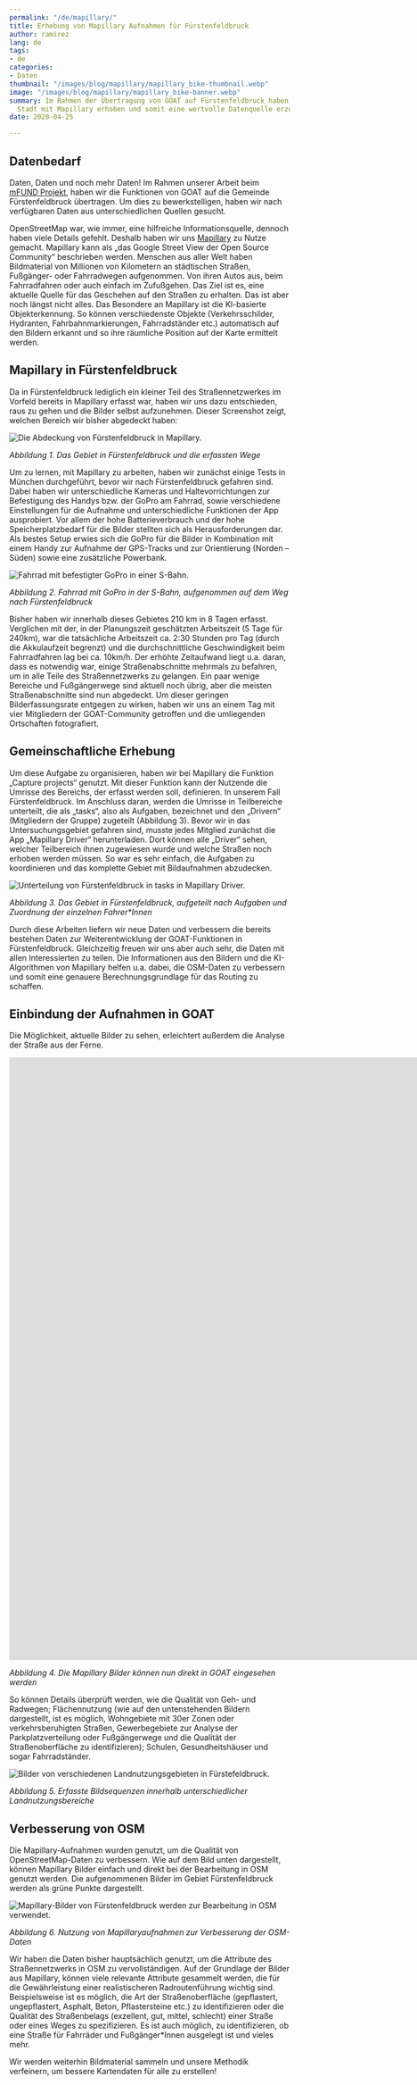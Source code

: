 ```yaml
---
permalink: "/de/mapillary/"
title: Erhebung von Mapillary Aufnahmen für Fürstenfeldbruck
author: ramirez
lang: de
tags:
- de
categories:
- Daten
thumbnail: "/images/blog/mapillary/mapillary_bike-thumbnail.webp"
image: "/images/blog/mapillary/mapillary_bike-banner.webp"
summary: Im Rahmen der Übertragung von GOAT auf Fürstenfeldbruck haben wir die gesamte
  Stadt mit Mapillary erhoben und somit eine wertvolle Datenquelle erzeugt.
date: 2020-04-25

---
```

## Datenbedarf

Daten, Daten und noch mehr Daten! Im Rahmen unserer Arbeit beim [mFUND Projekt](https://www.bmvi.de/SharedDocs/DE/Artikel/DG/mfund-projekte/GOAT.html), haben wir die Funktionen von GOAT auf die Gemeinde Fürstenfeldbruck übertragen. Um dies zu bewerkstelligen, haben wir nach verfügbaren Daten aus unterschiedlichen Quellen gesucht.

OpenStreetMap war, wie immer, eine hilfreiche Informationsquelle, dennoch haben viele Details gefehlt. Deshalb haben wir uns [Mapillary](https://www.mapillary.com/) zu Nutze gemacht. Mapillary kann als „das Google Street View der Open Source Community“ beschrieben werden. Menschen aus aller Welt haben Bildmaterial von Millionen von Kilometern an städtischen Straßen, Fußgänger- oder Fahrradwegen aufgenommen. Von ihren Autos aus, beim Fahrradfahren oder auch einfach im Zufußgehen. Das Ziel ist es, eine aktuelle Quelle für das Geschehen auf den Straßen zu erhalten. Das ist aber noch längst nicht alles. Das Besondere an Mapillary ist die KI-basierte Objekterkennung. So können verschiedenste Objekte (Verkehrsschilder, Hydranten, Fahrbahnmarkierungen, Fahrradständer etc.) automatisch auf den Bildern erkannt und so ihre räumliche Position auf der Karte ermittelt werden.

## Mapillary in Fürstenfeldbruck

Da in Fürstenfeldbruck lediglich ein kleiner Teil des Straßennetzwerkes im Vorfeld bereits in Mapillary erfasst war, haben wir uns dazu entschieden, raus zu gehen und die Bilder selbst aufzunehmen. Dieser Screenshot zeigt, welchen Bereich wir bisher abgedeckt haben:

![Die Abdeckung von Fürstenfeldbruck in Mapillary.](/images/blog/mapillary/mapillary_ffb.webp "Erfasste Wege in Fürstenfeldbruck")

_Abbildung 1. Das Gebiet in Fürstenfeldbruck und die erfassten Wege_

Um zu lernen, mit Mapillary zu arbeiten, haben wir zunächst einige Tests in München durchgeführt, bevor wir nach Fürstenfeldbruck gefahren sind. Dabei haben wir unterschiedliche Kameras und Haltevorrichtungen zur Befestigung des Handys bzw. der GoPro am Fahrrad, sowie verschiedene Einstellungen für die Aufnahme und unterschiedliche Funktionen der App ausprobiert. Vor allem der hohe Batterieverbrauch und der hohe Speicherplatzbedarf für die Bilder stellten sich als Herausforderungen dar. Als bestes Setup erwies sich die GoPro für die Bilder in Kombination mit einem Handy zur Aufnahme der GPS-Tracks und zur Orientierung (Norden – Süden) sowie eine zusätzliche Powerbank.

![Fahrrad mit befestigter GoPro in einer S-Bahn.](/images/blog/mapillary/mapillary_bike.webp "Mit dem Fahrrad auf dem Weg nach Fürstenfeldbruck.")

_Abbildung 2. Fahrrad mit GoPro in der S-Bahn, aufgenommen auf dem Weg nach Fürstenfeldbruck_

Bisher haben wir innerhalb dieses Gebietes 210 km in 8 Tagen erfasst. Verglichen mit der, in der Planungszeit geschätzten Arbeitszeit (5 Tage für 240km), war die tatsächliche Arbeitszeit ca. 2:30 Stunden pro Tag (durch die Akkulaufzeit begrenzt) und die durchschnittliche Geschwindigkeit beim Fahrradfahren lag bei ca. 10km/h. Der erhöhte Zeitaufwand liegt u.a. daran, dass es notwendig war, einige Straßenabschnitte mehrmals zu befahren, um in alle Teile des Straßennetzwerks zu gelangen. Ein paar wenige Bereiche und Fußgängerwege sind aktuell noch übrig, aber die meisten Straßenabschnitte sind nun abgedeckt. Um dieser geringen Bilderfassungsrate entgegen zu wirken, haben wir uns an einem Tag mit vier Mitgliedern der GOAT-Community getroffen und die umliegenden Ortschaften fotografiert.

## Gemeinschaftliche Erhebung

Um diese Aufgabe zu organisieren, haben wir bei Mapillary die Funktion „Capture projects“ genutzt. Mit dieser Funktion kann der Nutzende die Umrisse des Bereichs, der erfasst werden soll, definieren. In unserem Fall Fürstenfeldbruck. Im Anschluss daran, werden die Umrisse in Teilbereiche unterteilt, die als „tasks“, also als Aufgaben, bezeichnet und den „Drivern“ (Mitgliedern der Gruppe) zugeteilt (Abbildung 3). Bevor wir in das Untersuchungsgebiet gefahren sind, musste jedes Mitglied zunächst die App „Mapillary Driver“ herunterladen. Dort können alle „Driver“ sehen, welcher Teilbereich ihnen zugewiesen wurde und welche Straßen noch erhoben werden müssen. So war es sehr einfach, die Aufgaben zu koordinieren und das komplette Gebiet mit Bildaufnahmen abzudecken.

![Unterteilung von Fürstenfeldbruck in tasks in Mapillary Driver.](/images/blog/mapillary/mapillary_tasks.webp "Karte von Fürstenfeldbruck")

_Abbildung 3. Das Gebiet in Fürstenfeldbruck, aufgeteilt nach Aufgaben und Zuordnung der einzelnen Fahrer*Innen_

Durch diese Arbeiten liefern wir neue Daten und verbessern die bereits bestehen Daten zur Weiterentwicklung der GOAT-Funktionen in Fürstenfeldbruck. Gleichzeitig freuen wir uns aber auch sehr, die Daten mit allen Interessierten zu teilen. Die Informationen aus den Bildern und die KI-Algorithmen von Mapillary helfen u.a. dabei, die OSM-Daten zu verbessern und somit eine genauere Berechnungsgrundlage für das Routing zu schaffen.

## Einbindung der Aufnahmen in GOAT

Die Möglichkeit, aktuelle Bilder zu sehen, erleichtert außerdem die Analyse der Straße aus der Ferne.

<iframe data-uk-responsive class="embed-responsive-item" src="https://player.vimeo.com/video/411741106?texttrack=en&autoplay=1&loop=1&autopause=0" allow="autoplay; fullscreen" frameborder="0" webkitallowfullscreen mozallowfullscreen allowfullscreen width="1920" height="1080"></iframe>

_Abbildung 4. Die Mapillary Bilder können nun direkt in GOAT eingesehen werden_

So können Details überprüft werden, wie die Qualität von Geh- und Radwegen; Flächennutzung (wie auf den untenstehenden Bildern dargestellt, ist es möglich, Wohngebiete mit 30er Zonen oder verkehrsberuhigten Straßen, Gewerbegebiete zur Analyse der Parkplatzverteilung oder Fußgängerwege und die Qualität der Straßenoberfläche zu identifizieren); Schulen, Gesundheitshäuser und sogar Fahrradständer.

![Bilder von verschiedenen Landnutzungsgebieten in Fürstefeldbruck.](/images/blog/mapillary/mapillary_sequences.webp "Bildsequenzen aus Fürstenfeldbruck.")

_Abbildung 5. Erfasste Bildsequenzen innerhalb unterschiedlicher Landnutzungsbereiche_

## Verbesserung von OSM

Die Mapillary-Aufnahmen wurden genutzt, um die Qualität von OpenStreetMap-Daten zu verbessern. Wie auf dem Bild unten dargestellt, können Mapillary Bilder einfach und direkt bei der Bearbeitung in OSM genutzt werden. Die aufgenommenen Bilder im Gebiet Fürstenfeldbruck werden als grüne Punkte dargestellt.

![Mapillary-Bilder von Fürstenfeldbruck werden zur Bearbeitung in OSM verwendet.](/images/blog/mapillary/mapillary_osm.webp "OSM-Daten mit Mapillaryaufnahmen verbessern.")

_Abbildung 6. Nutzung von Mapillaryaufnahmen zur Verbesserung der OSM-Daten_

Wir haben die Daten bisher hauptsächlich genutzt, um die Attribute des Straßennetzwerks in OSM zu vervollständigen. Auf der Grundlage der Bilder aus Mapillary, können viele relevante Attribute gesammelt werden, die für die Gewährleistung einer realistischeren Radroutenführung wichtig sind. Beispielsweise ist es möglich, die Art der Straßenoberfläche (gepflastert, ungepflastert, Asphalt, Beton, Pflastersteine etc.) zu identifizieren oder die Qualität des Straßenbelags (exzellent, gut, mittel, schlecht) einer Straße oder eines Weges zu spezifizieren. Es ist auch möglich, zu identifizieren, ob eine Straße für Fahrräder und Fußgänger*Innen ausgelegt ist und vieles mehr.

Wir werden weiterhin Bildmaterial sammeln und unsere Methodik verfeinern, um bessere Kartendaten für alle zu erstellen!